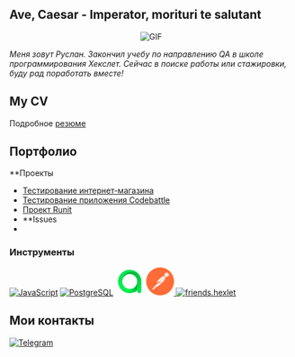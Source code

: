 ## Ave, Caesar - Imperator, morituri te salutant

<div align="center">
  
![GIF](https://media.giphy.com/media/i7syEG8zEgBzThfcBB/giphy.gif)

</div>

_Меня зовут Руслан.
Закончил учебу по направлению QA в школе программирования Хекслет. Сейчас в поиске работы или стажировки, буду рад поработать вместе!_ 

## My CV
Подробное [резюме](https://cv.hexlet.io/ru/resumes/2499)

## Портфолио
**Проекты
* [Тестирование интернет-магазина](https://github.com/AavadaKedavra/qa-engineer-project-84)
* [Тестирование приложения Codebattle](https://github.com/AavadaKedavra/qa-engineer-project-85)
* [Проект Runit](https://github.com/AavadaKedavra/runit)
* **Issues
* 

### Инструменты

<p align="left">
<a href="https://developer.mozilla.org/en-US/docs/Web/JavaScript" target="_blank" rel="noreferrer"><img src="https://raw.githubusercontent.com/danielcranney/readme-generator/main/public/icons/skills/javascript-colored.svg" width="50" height="50" alt="JavaScript" /></a>
<a href="https://www.postgresql.org/" target="_blank" rel="noreferrer"><img src="https://raw.githubusercontent.com/danielcranney/readme-generator/main/public/icons/skills/postgresql-colored.svg" width="50" height="50" alt="PostgreSQL" /></a>
<a href="https://qameta.io/" target="_blank" rel="noreferrer"><img src="https://github.com/AavadaKedavra/AavadaKedavra/blob/main/logo.svg" width="50" height="50" alt="AllureTestops" /></a> 
<a href="https://www.postman.com/">
<img src="https://github.com/qajenna/qajenna/blob/main/icons/Postman.png" alt="Postman" width="50" height="50" /> </a>
<a href="https://friends.hexlet.io/contributors/AavadaKedavra/">
<img src="https://friends.hexlet.io/static/images/achievments_icons/friend.svg" alt="friends.hexlet" width="50" height="50" /> </a>
</p>

## Мои контакты
[![Telegram](https://img.shields.io/badge/Telegram-2CA5E0?style=for-the-badge&logo=telegram&logoColor=white)](https://t.me/AavadaKeedavra)
